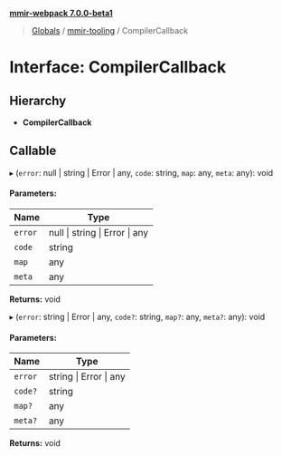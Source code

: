 **[mmir-webpack 7.0.0-beta1](../README.md)**

> [Globals](../README.md) / [mmir-tooling](../modules/mmir_tooling.md) / CompilerCallback

# Interface: CompilerCallback

## Hierarchy

* **CompilerCallback**

## Callable

▸ (`error`: null \| string \| Error \| any, `code`: string, `map`: any, `meta`: any): void

#### Parameters:

Name | Type |
------ | ------ |
`error` | null \| string \| Error \| any |
`code` | string |
`map` | any |
`meta` | any |

**Returns:** void

▸ (`error`: string \| Error \| any, `code?`: string, `map?`: any, `meta?`: any): void

#### Parameters:

Name | Type |
------ | ------ |
`error` | string \| Error \| any |
`code?` | string |
`map?` | any |
`meta?` | any |

**Returns:** void

